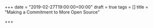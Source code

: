 +++
date = "2019-02-27T19:00:00+00:00"
draft = true
tags = []
title = "Making a Commitment to More Open Source"

+++
